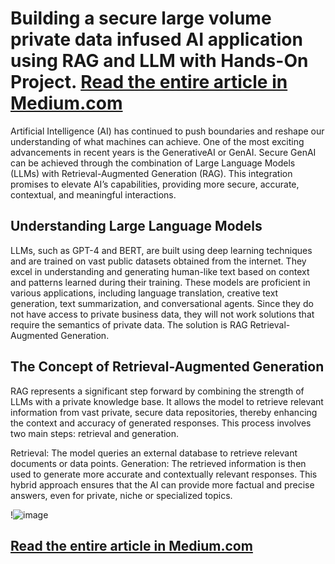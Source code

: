 # Building a secure large volume private data infused AI application using RAG and LLM with Hands-On Project. [Read the entire article in Medium.com](https://medium.com/@ramjram1/building-a-secure-large-volume-private-data-infused-ai-application-using-rag-and-llm-with-hands-on-375698ece5dc)


Artificial Intelligence (AI) has continued to push boundaries and reshape our understanding of what machines can achieve. One of the most exciting advancements in recent years is the GenerativeAI or GenAI. Secure GenAI can be achieved through the combination of Large Language Models (LLMs) with Retrieval-Augmented Generation (RAG). This integration promises to elevate AI’s capabilities, providing more secure, accurate, contextual, and meaningful interactions.

## Understanding Large Language Models
LLMs, such as GPT-4 and BERT, are built using deep learning techniques and are trained on vast public datasets obtained from the internet. They excel in understanding and generating human-like text based on context and patterns learned during their training. These models are proficient in various applications, including language translation, creative text generation, text summarization, and conversational agents. Since they do not have access to private business data, they will not work solutions that require the semantics of private data. The solution is RAG Retrieval-Augmented Generation.

## The Concept of Retrieval-Augmented Generation
RAG represents a significant step forward by combining the strength of LLMs with a private knowledge base. It allows the model to retrieve relevant information from vast private, secure data repositories, thereby enhancing the context and accuracy of generated responses. This process involves two main steps: retrieval and generation.

Retrieval: The model queries an external database to retrieve relevant documents or data points.
Generation: The retrieved information is then used to generate more accurate and contextually relevant responses.
This hybrid approach ensures that the AI can provide more factual and precise answers, even for private, niche or specialized topics.

!![image](https://github.com/user-attachments/assets/1cff530e-40b5-4904-8d9b-3d849cf161c7)

## [Read the entire article in Medium.com](https://medium.com/@ramjram1/building-a-secure-large-volume-private-data-infused-ai-application-using-rag-and-llm-with-hands-on-375698ece5dc)
